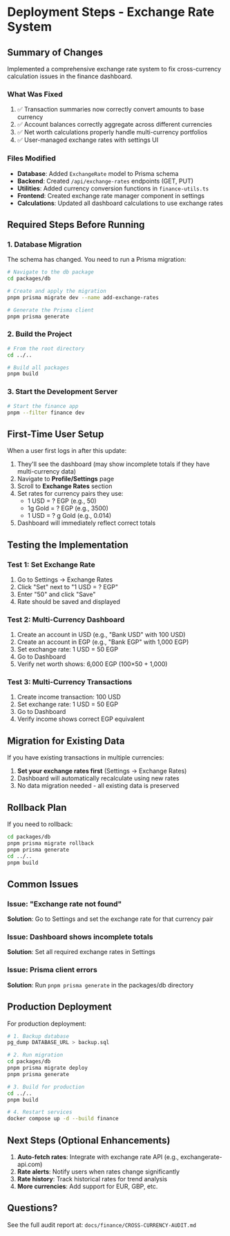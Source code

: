 # Deployment Steps - Exchange Rate System

## Summary of Changes

Implemented a comprehensive exchange rate system to fix cross-currency calculation issues in the finance dashboard.

### What Was Fixed
1. ✅ Transaction summaries now correctly convert amounts to base currency
2. ✅ Account balances correctly aggregate across different currencies
3. ✅ Net worth calculations properly handle multi-currency portfolios
4. ✅ User-managed exchange rates with settings UI

### Files Modified
- **Database**: Added `ExchangeRate` model to Prisma schema
- **Backend**: Created `/api/exchange-rates` endpoints (GET, PUT)
- **Utilities**: Added currency conversion functions in `finance-utils.ts`
- **Frontend**: Created exchange rate manager component in settings
- **Calculations**: Updated all dashboard calculations to use exchange rates

## Required Steps Before Running

### 1. Database Migration

The schema has changed. You need to run a Prisma migration:

```bash
# Navigate to the db package
cd packages/db

# Create and apply the migration
pnpm prisma migrate dev --name add-exchange-rates

# Generate the Prisma client
pnpm prisma generate
```

### 2. Build the Project

```bash
# From the root directory
cd ../..

# Build all packages
pnpm build
```

### 3. Start the Development Server

```bash
# Start the finance app
pnpm --filter finance dev
```

## First-Time User Setup

When a user first logs in after this update:

1. They'll see the dashboard (may show incomplete totals if they have multi-currency data)
2. Navigate to **Profile/Settings** page
3. Scroll to **Exchange Rates** section
4. Set rates for currency pairs they use:
   - 1 USD = ? EGP (e.g., 50)
   - 1g Gold = ? EGP (e.g., 3500)
   - 1 USD = ? g Gold (e.g., 0.014)
5. Dashboard will immediately reflect correct totals

## Testing the Implementation

### Test 1: Set Exchange Rate

1. Go to Settings → Exchange Rates
2. Click "Set" next to "1 USD = ? EGP"
3. Enter "50" and click "Save"
4. Rate should be saved and displayed

### Test 2: Multi-Currency Dashboard

1. Create an account in USD (e.g., "Bank USD" with 100 USD)
2. Create an account in EGP (e.g., "Bank EGP" with 1,000 EGP)
3. Set exchange rate: 1 USD = 50 EGP
4. Go to Dashboard
5. Verify net worth shows: 6,000 EGP (100×50 + 1,000)

### Test 3: Multi-Currency Transactions

1. Create income transaction: 100 USD
2. Set exchange rate: 1 USD = 50 EGP  
3. Go to Dashboard
4. Verify income shows correct EGP equivalent

## Migration for Existing Data

If you have existing transactions in multiple currencies:

1. **Set your exchange rates first** (Settings → Exchange Rates)
2. Dashboard will automatically recalculate using new rates
3. No data migration needed - all existing data is preserved

## Rollback Plan

If you need to rollback:

```bash
cd packages/db
pnpm prisma migrate rollback
pnpm prisma generate
cd ../..
pnpm build
```

## Common Issues

### Issue: "Exchange rate not found"
**Solution**: Go to Settings and set the exchange rate for that currency pair

### Issue: Dashboard shows incomplete totals
**Solution**: Set all required exchange rates in Settings

### Issue: Prisma client errors
**Solution**: Run `pnpm prisma generate` in the packages/db directory

## Production Deployment

For production deployment:

```bash
# 1. Backup database
pg_dump DATABASE_URL > backup.sql

# 2. Run migration
cd packages/db
pnpm prisma migrate deploy
pnpm prisma generate

# 3. Build for production
cd ../..
pnpm build

# 4. Restart services
docker compose up -d --build finance
```

## Next Steps (Optional Enhancements)

1. **Auto-fetch rates**: Integrate with exchange rate API (e.g., exchangerate-api.com)
2. **Rate alerts**: Notify users when rates change significantly
3. **Rate history**: Track historical rates for trend analysis
4. **More currencies**: Add support for EUR, GBP, etc.

## Questions?

See the full audit report at: `docs/finance/CROSS-CURRENCY-AUDIT.md`

